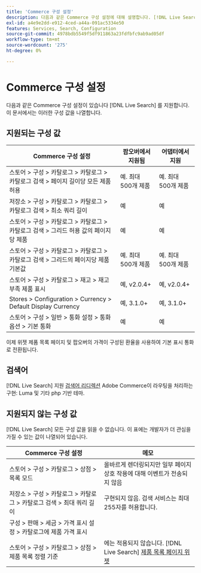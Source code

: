 ```yaml
---
title: 'Commerce 구성 설정'
description: 다음과 같은 Commerce 구성 설정에 대해 설명합니다. [!DNL Live Search] 읽을 수 있습니다.
exl-id: a4e9e2dd-e912-4ced-a44a-091ac5334e50
features: Services, Search, Configuration
source-git-commit: 4978bdb5549f5df911863a23fdfbfc9ab9ad05df
workflow-type: tm+mt
source-wordcount: '275'
ht-degree: 0%

---
```


# Commerce 구성 설정

다음과 같은 Commerce 구성 설정이 있습니다 [!DNL Live Search] 를 지원합니다. 이 문서에서는 이러한 구성 값을 나열합니다.

## 지원되는 구성 값

| Commerce 구성 설정 | 팝오버에서 지원됨 | 어댑터에서 지원 |
|---|---|---|
| 스토어 > 구성 > 카탈로그 > 카탈로그 > 카탈로그 검색 > 페이지 길이당 모든 제품 허용 | 예. 최대 500개 제품 | 예. 최대 500개 제품 |
| 저장소 > 구성 > 카탈로그 > 카탈로그 > 카탈로그 검색 > 최소 쿼리 길이 | 예 | 예 |
| 스토어 > 구성 > 카탈로그 > 카탈로그 > 카탈로그 검색 > 그리드 허용 값의 페이지당 제품 | 예 | 예 |
| 스토어 > 구성 > 카탈로그 > 카탈로그 > 카탈로그 검색 > 그리드의 페이지당 제품 기본값 | 예. 최대 500개 제품 | 예. 최대 500개 제품 |
| 스토어 > 구성 > 카탈로그 > 재고 > 재고 부족 제품 표시 | 예, v2.0.4+ | 예, v2.0.4+ |
| Stores > Configuration > Currency > Default Display Currency | 예, 3.1.0+ | 예, 3.1.0+ |
| 스토어 > 구성 > 일반 > 통화 설정 > 통화 옵션 > 기본 통화 | 예 | 예 |

이제 위젯 제품 목록 페이지 및 팝오버의 가격이 구성된 환율을 사용하여 기본 표시 통화로 전환됩니다.

## 검색어

[!DNL Live Search] 지원 [검색어 리디렉션](https://experienceleague.adobe.com/docs/commerce-admin/catalog/catalog/search/search-terms.html) Adobe Commerce이 라우팅을 처리하는 구현: Luma 및 기타 php 기반 테마.

## 지원되지 않는 구성 값

[!DNL Live Search] 모든 구성 값을 읽을 수 없습니다. 이 표에는 개발자가 더 관심을 가질 수 있는 값이 나열되어 있습니다.

| Commerce 구성 설정 | 메모 |
|---|---|
| 스토어 > 구성 > 카탈로그 > 상점 > 목록 모드 | 올바르게 렌더링되지만 일부 페이지 상호 작용에 대해 이벤트가 전송되지 않음 |
| 저장소 > 구성 > 카탈로그 > 카탈로그 > 카탈로그 검색 > 최대 쿼리 길이 | 구현되지 않음. 검색 서비스는 최대 255자를 허용합니다. |
| 구성 > 판매 > 세금 > 가격 표시 설정 > 카탈로그에 제품 가격 표시 |  |
| 스토어 > 구성 > 카탈로그 > 상점 > 제품 목록 정렬 기준 | 에는 적용되지 않습니다. [!DNL Live Search] [제품 목록 페이지 위젯](plp-styling.md) |
